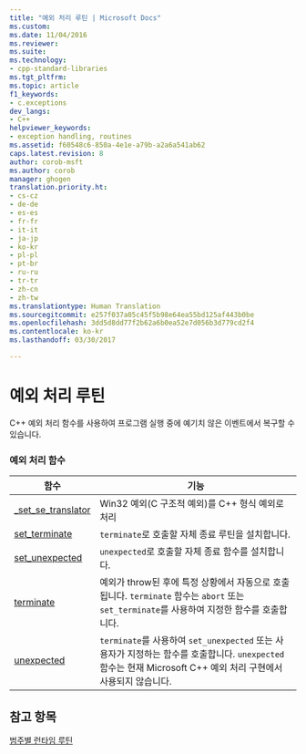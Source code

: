 ```yaml
---
title: "예외 처리 루틴 | Microsoft Docs"
ms.custom: 
ms.date: 11/04/2016
ms.reviewer: 
ms.suite: 
ms.technology:
- cpp-standard-libraries
ms.tgt_pltfrm: 
ms.topic: article
f1_keywords:
- c.exceptions
dev_langs:
- C++
helpviewer_keywords:
- exception handling, routines
ms.assetid: f60548c6-850a-4e1e-a79b-a2a6a541ab62
caps.latest.revision: 8
author: corob-msft
ms.author: corob
manager: ghogen
translation.priority.ht:
- cs-cz
- de-de
- es-es
- fr-fr
- it-it
- ja-jp
- ko-kr
- pl-pl
- pt-br
- ru-ru
- tr-tr
- zh-cn
- zh-tw
ms.translationtype: Human Translation
ms.sourcegitcommit: e257f037a05c45f5b98e64ea55bd125af443b0be
ms.openlocfilehash: 3dd5d8dd77f2b62a6b0ea52e7d056b3d779cd2f4
ms.contentlocale: ko-kr
ms.lasthandoff: 03/30/2017

---
```

# <a name="exception-handling-routines"></a>예외 처리 루틴
C++ 예외 처리 함수를 사용하여 프로그램 실행 중에 예기치 않은 이벤트에서 복구할 수 있습니다.  
  
### <a name="exception-handling-functions"></a>예외 처리 함수  
  
|함수|기능|  
|--------------|---------|  
|[_set_se_translator](../c-runtime-library/reference/set-se-translator.md)|Win32 예외(C 구조적 예외)를 C++ 형식 예외로 처리|  
|[set_terminate](../c-runtime-library/reference/set-terminate-crt.md)|`terminate`로 호출할 자체 종료 루틴을 설치합니다.|  
|[set_unexpected](../c-runtime-library/reference/set-unexpected-crt.md)|`unexpected`로 호출할 자체 종료 함수를 설치합니다.|  
|[terminate](../c-runtime-library/reference/terminate-crt.md)|예외가 throw된 후에 특정 상황에서 자동으로 호출됩니다. `terminate` 함수는 `abort` 또는`set_terminate`를 사용하여 지정한 함수를 호출합니다.|  
|[unexpected](../c-runtime-library/reference/unexpected-crt.md)|`terminate`를 사용하여 `set_unexpected` 또는 사용자가 지정하는 함수를 호출합니다. `unexpected` 함수는 현재 Microsoft C++ 예외 처리 구현에서 사용되지 않습니다.|  
  
## <a name="see-also"></a>참고 항목  
 [범주별 런타임 루틴](../c-runtime-library/run-time-routines-by-category.md)
